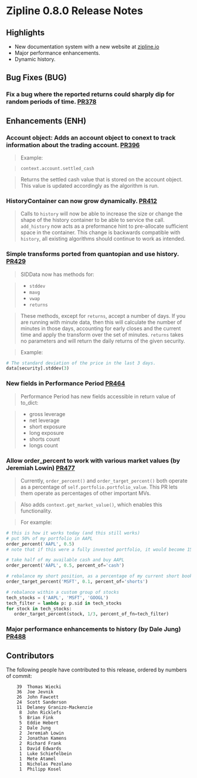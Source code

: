 # Zipline 0.8.0 Release Notes

## Highlights

  * New documentation system with a new website at [zipline.io](http://www.zipline.io)
  * Major performance enhancements.
  * Dynamic history.

## Bug Fixes (BUG)

### Fix a bug where the reported returns could sharply dip for random periods of time. [PR378](https://github.com/quantopian/zipline/pull/378)

## Enhancements (ENH)

### Account object: Adds an account object to conext to track information about the trading account. [PR396](https://github.com/quantopian/zipline/pull/396)

  > Example:

  > ```
  > context.account.settled_cash
  > ```

  > Returns the settled cash value that is stored on the account object. This
  > value is updated accordingly as the algorithm is run.

### HistoryContainer can now grow dynamically. [PR412](https://github.com/quantopian/zipline/pull/412)

  > Calls to `history` will now be able to increase the size or change the shape
  > of the history container to be able to service the call. `add_history` now
  > acts as a preformance hint to pre-allocate sufficient space in the
  > container. This change is backwards compatible with `history`, all existing
  > algorithms should continue to work as intended.

### Simple transforms ported from quantopian and use history. [PR429](https://github.com/quantopian/zipline/pull/429)

  > SIDData now has methods for:

  > - `stddev`
  > - `mavg`
  > - `vwap`
  > - `returns`

  > These methods, except for `returns`, accept a number of days. If you are
  > running with minute data, then this will calculate the number of minutes in
  > those days, accounting for early closes and the current time and apply the
  > transform over the set of minutes. `returns` takes no parameters and will
  > return the daily returns of the given security.

  > Example:
```python
# The standard deviation of the price in the last 3 days.
data[security].stddev(3)
```

### New fields in Performance Period [PR464](https://github.com/quantopian/zipline/pull/464)

  > Performance Period has new fields accessible in return value of to_dict:

  > - gross leverage
  > - net leverage
  > - short exposure
  > - long exposure
  > - shorts count
  > - longs count


### Allow order_percent to work with various market values (by Jeremiah Lowin) [PR477](https://github.com/quantopian/zipline/pull/477)

  > Currently, `order_percent()` and `order_target_percent()` both operate as a percentage of `self.portfolio.portfolio_value`. This PR lets them operate as percentages of other important MVs.

  > Also adds `context.get_market_value()`, which enables this functionality.

  > For example:
```python
# this is how it works today (and this still works)
# put 50% of my portfolio in AAPL
order_percent('AAPL', 0.5)
# note that if this were a fully invested portfolio, it would become 150% levered.

# take half of my available cash and buy AAPL
order_percent('AAPL', 0.5, percent_of='cash')

# rebalance my short position, as a percentage of my current short book
order_target_percent('MSFT', 0.1, percent_of='shorts')

# rebalance within a custom group of stocks
tech_stocks = ('AAPL', 'MSFT', 'GOOGL')
tech_filter = lambda p: p.sid in tech_stocks
for stock in tech_stocks:
   order_target_percent(stock, 1/3, percent_of_fn=tech_filter)
```

### Major performance enhancements to history (by Dale Jung) [PR488](https://github.com/quantopian/zipline/commit/38e8d5214d46f089020703712dc6b3f4f6ee084d)

## Contributors

The following people have contributed to this release, ordered by numbers of commit:
```
    39  Thomas Wiecki
    36  Joe Jevnik
    26  John Fawcett
    24  Scott Sanderson
    11  Delaney Granizo-Mackenzie
     8  John Ricklefs
     5  Brian Fink
     5  Eddie Hebert
     2  Dale Jung
     2  Jeremiah Lowin
     2  Jonathan Kamens
     2  Richard Frank
     1  David Edwards
     1  Luke Schiefelbein
     1  Mete Atamel
     1  Nicholas Pezolano
     1  Philipp Kosel
```
